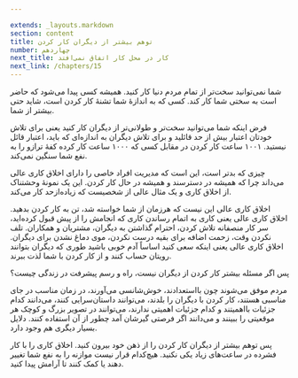 ```yaml
---

extends: _layouts.markdown
section: content
title: توهم بیشتر از دیگران کار کردن
number: چهاردهم
next_title: کار در محل کار اتفاق نمی‌افتد
next_link: /chapters/15
---
```


شما نمی‌توانید سخت‌تر از تمام مردم دنیا کار کنید. همیشه کسی پیدا می‌شود که حاضر است به سختی شما کار کند. کسی که به اندازهٔ شما تشنهٔ کار کردن است، شاید حتی بیشتر از شما.

فرض اینکه شما می‌توانید سخت‌تر و طولانی‌تر از دیگران کار کنید یعنی برای تلاش خودتان اعتبار بیش از حد قائلید و برای تلاش دیگران به اندازه‌ای که باید، اعتبار قائل نیستید. ۱۰۰۱ ساعت کار کردن در مقابل کسی که ۱۰۰۰ ساعت کار کرده کفهٔ ترازو را به نفع شما سنگین نمی‌کند.

چیزی که بدتر است، این است که مدیریت افراد خاصی را دارای اخلاق کاری عالی می‌داند چرا که همیشه در دسترسند و همیشه در حال کار کردن. این یک نمونهٔ وحشتناک از اخلاق کاری و یک مثال عالی از شخصیست که زیاده‌ازحد کار می‌کند.

اخلاق کاری عالی این نیست که هرزمان از شما خواسته شد، تن به کار کردن بدهید. اخلاق کاری عالی یعنی کاری به اتمام رساندن کاری که انجامش را از پیش قبول کرده‌اید، سر کار منصفانه تلاش کردن، احترام گذاشتن به دیگران، مشتریان و همکاران. تلف نکردن وقت، زحمت اضافه برای بقیه درست نکردن، موی دماغ نشدن برای دیگران. اخلاق کاری عالی یعنی اینکه سعی کنید اساساً آدم خوبی باشید طوری که دیگران بتوانند رویتان حساب کنند و از کار کردن با شما لذت ببرند.

پس اگر مسئله بیشتر کار کردن از دیگران نیست، راه و رسم پیشرفت در زندگی چیست؟

مردم موفق می‌شوند چون بااستعدادند، خوش‌شانسی می‌آورند، در زمان مناسب در جای مناسبی هستند، کار کردن با دیگران را بلدند، می‌توانند داستان‌سرایی کنند، می‌دانند کدام جزئیات بااهمیتند و کدام جزئیات اهمیتی ندارند، می‌توانند در تصویر بزرگ و کوچک هر موقعیتی را ببینند و می‌دانند اگر فرصتی گیرشان آمد چطور از آن استفاده کنند. دلایل بسیار دیگری هم وجود دارد.

پس توهم بیشتر از دیگران کار کردن را از ذهن خود بیرون کنید. اخلاق کاری را با کار فشرده در ساعت‌های زیاد یکی نکنید. هیچ‌کدام قرار نیست موازنه را به نفع شما تغییر دهند یا کمک کنند تا آرامش پیدا کنید.